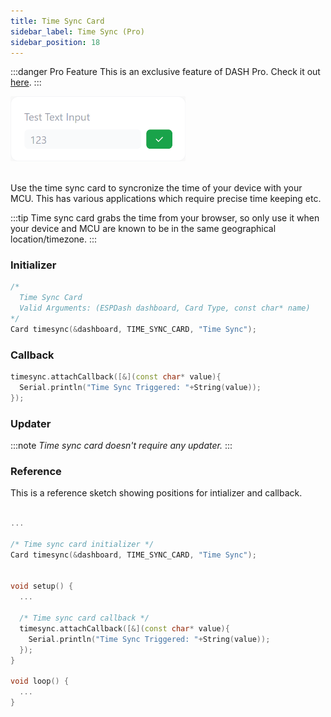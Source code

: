 ```yaml
---
title: Time Sync Card
sidebar_label: Time Sync (Pro)
sidebar_position: 18
---
```


:::danger Pro Feature
This is an exclusive feature of DASH Pro. Check it out [here](https://espdash.pro).
:::

<img className="card-preview" src="/img/v4/text-input-card.png" width="280px" alt="Text Input Card Preview" />

<br/>
<br/>

Use the time sync card to syncronize the time of your device with your MCU. This has various applications which require precise time keeping etc. 

:::tip
Time sync card grabs the time from your browser, so only use it when your device and MCU are known to be in the same geographical location/timezone.
:::

### Initializer

```cpp
/* 
  Time Sync Card
  Valid Arguments: (ESPDash dashboard, Card Type, const char* name)
*/
Card timesync(&dashboard, TIME_SYNC_CARD, "Time Sync");
```

### Callback

```cpp
timesync.attachCallback([&](const char* value){
  Serial.println("Time Sync Triggered: "+String(value));
});
```

### Updater

:::note
*Time sync card doesn't require any updater.*
:::

### Reference

This is a reference sketch showing positions for intializer and callback.


<!-- A complete dummy sketch showing positions for intializer, callback and updater -->
```cpp

...

/* Time sync card initializer */
Card timesync(&dashboard, TIME_SYNC_CARD, "Time Sync");


void setup() {
  ...

  /* Time sync card callback */
  timesync.attachCallback([&](const char* value){
    Serial.println("Time Sync Triggered: "+String(value));
  });
}

void loop() {
  ...
}

```

